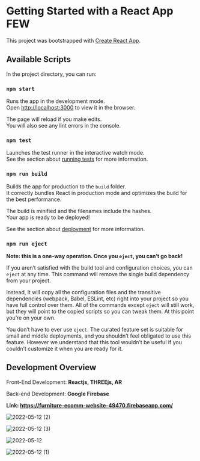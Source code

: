# Getting Started with a React App **FEW**

This project was bootstrapped with [Create React App](https://github.com/facebook/create-react-app).

## Available Scripts

In the project directory, you can run:

### `npm start`

Runs the app in the development mode.\
Open [http://localhost:3000](http://localhost:3000) to view it in the browser.

The page will reload if you make edits.\
You will also see any lint errors in the console.

### `npm test`

Launches the test runner in the interactive watch mode.\
See the section about [running tests](https://facebook.github.io/create-react-app/docs/running-tests) for more information.

### `npm run build`

Builds the app for production to the `build` folder.\
It correctly bundles React in production mode and optimizes the build for the best performance.

The build is minified and the filenames include the hashes.\
Your app is ready to be deployed!

See the section about [deployment](https://facebook.github.io/create-react-app/docs/deployment) for more information.

### `npm run eject`

**Note: this is a one-way operation. Once you `eject`, you can’t go back!**

If you aren’t satisfied with the build tool and configuration choices, you can `eject` at any time. This command will remove the single build dependency from your project.

Instead, it will copy all the configuration files and the transitive dependencies (webpack, Babel, ESLint, etc) right into your project so you have full control over them. All of the commands except `eject` will still work, but they will point to the copied scripts so you can tweak them. At this point you’re on your own.

You don’t have to ever use `eject`. The curated feature set is suitable for small and middle deployments, and you shouldn’t feel obligated to use this feature. However we understand that this tool wouldn’t be useful if you couldn’t customize it when you are ready for it.

## Development Overview

Front-End Development: **Reactjs, THREEjs, AR** 

Back-end Development: **Google Firebase**

**Link: https://furniture-ecomm-website-49470.firebaseapp.com/**

![2022-05-12 (2)](https://user-images.githubusercontent.com/60513881/168177962-a143ee47-1c17-49bc-ba23-caebc4768211.png)

![2022-05-12 (3)](https://user-images.githubusercontent.com/60513881/168177965-846420b7-0704-4762-ab98-e887220c9af4.png)

![2022-05-12](https://user-images.githubusercontent.com/60513881/168177966-0e830024-5a2a-4d16-b0e7-90c30957b3bf.png)

![2022-05-12 (1)](https://user-images.githubusercontent.com/60513881/168177967-cdab4e0e-df8a-4458-a071-13d2bb85173d.png)


